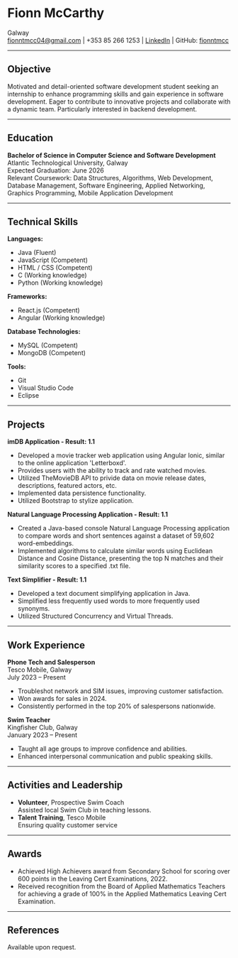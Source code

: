 # Fionn McCarthy
Galway  
fionntmcc04@gmail.com | +353 85 266 1253 | [LinkedIn](https://www.linkedin.com/in/fionn-mccarthy) | GitHub: [fionntmcc](https://github.com/fionntmcc)

---

## Objective

Motivated and detail-oriented software development student seeking an internship to enhance programming skills and gain experience in software development. Eager to contribute to innovative projects and collaborate with a dynamic team. Particularly interested in backend development.

---

## Education

**Bachelor of Science in Computer Science and Software Development**  
Atlantic Technological University, Galway  
Expected Graduation: June 2026  
Relevant Coursework: Data Structures, Algorithms, Web Development, Database Management, Software Engineering, Applied Networking, Graphics Programming, Mobile Application Development

---

## Technical Skills

**Languages:**
* Java (Fluent)
* JavaScript (Competent)
* HTML / CSS (Competent)
* C (Working knowledge)
* Python (Working knowledge)

**Frameworks:**
* React.js (Competent)
* Angular (Working knowledge)

**Database Technologies:**
* MySQL (Competent)
* MongoDB (Competent)

**Tools:** 
* Git
* Visual Studio Code 
* Eclipse

---

## Projects

**imDB Application - Result: 1.1**  
- Developed a movie tracker web application using Angular Ionic, similar to the online application 'Letterboxd'.
- Provides users with the ability to track and rate watched movies.
- Utilized TheMovieDB API to privide data on movie release dates, descriptions, featured actors, etc.
- Implemented data persistence functionality.
- Utilized Bootstrap to stylize application.

**Natural Language Processing Application - Result: 1.1**
- Created a Java-based console Natural Language Processing application to compare words and short sentences against a dataset of 59,602 word-embeddings.
- Implemented algorithms to calculate similar words using Euclidean Distance and Cosine Distance, presenting the top N matches and their similarity scores to a specified .txt file.

**Text Simplifier - Result: 1.1**
- Developed a text document simplifying application in Java.
- Simplified less frequently used words to more frequently used synonyms.
- Utilized Structured Concurrency and Virtual Threads.

---

## Work Experience

**Phone Tech and Salesperson**  
Tesco Mobile, Galway  
July 2023 – Present  
- Troubleshot network and SIM issues, improving customer satisfaction.
- Won awards for sales in 2024.
- Consistently performed in the top 20% of salespersons nationwide.

**Swim Teacher**  
Kingfisher Club, Galway  
January 2023 – Present  
- Taught all age groups to improve confidence and abilities.
- Enhanced interpersonal communication and public speaking skills.

---

## Activities and Leadership

- **Volunteer**, Prospective Swim Coach   
  Assisted local Swim Club in teaching lessons.
- **Talent Training**, Tesco Mobile   
  Ensuring quality customer service

---

## Awards

- Achieved High Achievers award from Secondary School for scoring over 600 points in the Leaving Cert Examinations, 2022.
- Received recognition from the Board of Applied Mathematics Teachers for achieving a grade of 100% in the Applied Mathematics Leaving Cert Examination.

---

## References

Available upon request.
